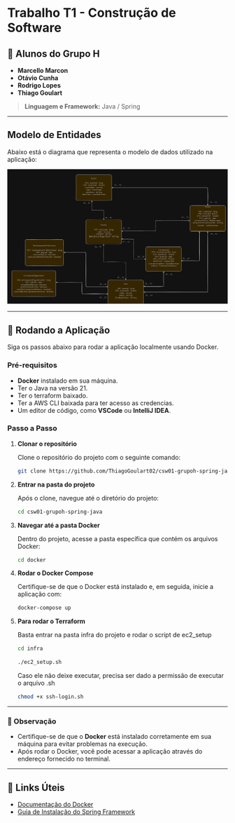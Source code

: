 
# Trabalho T1 - Construção de Software

## 👥 Alunos do Grupo H

- **Marcello Marcon**
- **Otávio Cunha**
- **Rodrigo Lopes**
- **Thiago Goulart**

> **Linguagem e Framework:** Java / Spring

---

## Modelo de Entidades

Abaixo está o diagrama que representa o modelo de dados utilizado na aplicação:

![Diagrama do banco de dados](./assets/modelo_banco.png)

---

## 🚀 Rodando a Aplicação

Siga os passos abaixo para rodar a aplicação localmente usando Docker.

### **Pré-requisitos**

- **Docker** instalado em sua máquina.
- Ter o Java na versão 21.
- Ter o terraform baixado.
- Ter a AWS CLI baixada para ter acesso as credencias.
- Um editor de código, como **VSCode** ou **IntelliJ IDEA**.

### **Passo a Passo**

1. **Clonar o repositório**

   Clone o repositório do projeto com o seguinte comando:

   ```bash
   git clone https://github.com/ThiagoGoulart02/csw01-grupoh-spring-java.git
   ```

2. **Entrar na pasta do projeto**

   Após o clone, navegue até o diretório do projeto:

   ```bash
   cd csw01-grupoh-spring-java
   ```

3. **Navegar até a pasta Docker**

   Dentro do projeto, acesse a pasta específica que contém os arquivos Docker:

   ```bash
   cd docker
   ```

4. **Rodar o Docker Compose**

   Certifique-se de que o Docker está instalado e, em seguida, inicie a aplicação com:

   ```bash
   docker-compose up
   ```

5. **Para rodar o Terraform**

   Basta entrar na pasta infra do projeto e rodar o script de ec2_setup
      ```bash
   cd infra
   ```
   ```bash
   ./ec2_setup.sh  
   ```

   Caso ele não deixe executar, precisa ser dado a permissão de executar o arquivo .sh
    ```bash
    chmod +x ssh-login.sh
    ```    
---

### 📝 Observação

- Certifique-se de que o **Docker** está instalado corretamente em sua máquina para evitar problemas na execução.
- Após rodar o Docker, você pode acessar a aplicação através do endereço fornecido no terminal.

---

## 🔗 Links Úteis

- [Documentação do Docker](https://docs.docker.com/get-started/)
- [Guia de Instalação do Spring Framework](https://spring.io/guides)
